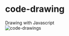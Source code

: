 # code-drawing
Drawing with Javascript <br>
![code-drawings](https://user-images.githubusercontent.com/70701032/161825996-da5ec720-a21b-44d8-a661-908969d27648.png)
